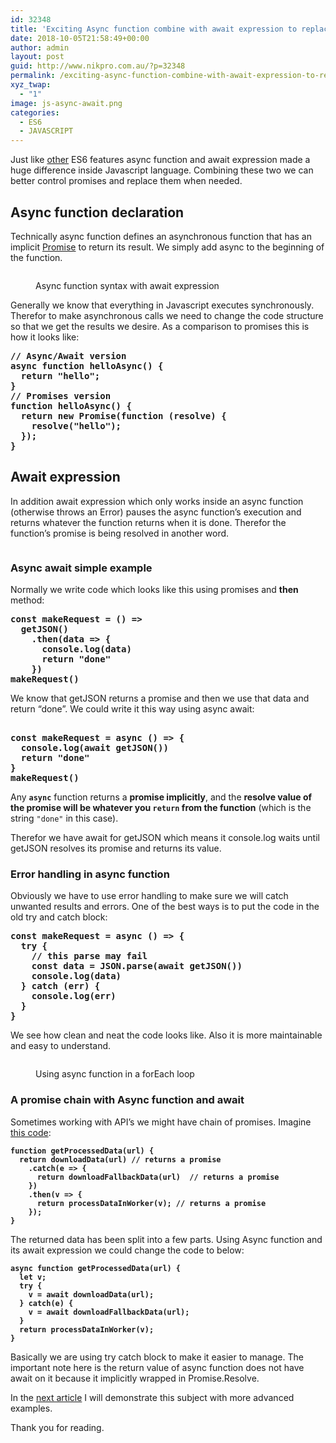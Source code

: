 ```yaml
---
id: 32348
title: 'Exciting Async function combine with await expression to replace promises in ES6: part 1'
date: 2018-10-05T21:58:49+00:00
author: admin
layout: post
guid: http://www.nikpro.com.au/?p=32348
permalink: /exciting-async-function-combine-with-await-expression-to-replace-promises-in-es6-part-1/
xyz_twap:
  - "1"
image: js-async-await.png
categories:
  - ES6
  - JAVASCRIPT
---
```

Just like [other](http://www.nikpro.com.au/javascript-es6-modern-rest-parameters-are-explained-with-examples/) ES6 features async function and await expression made a huge difference inside Javascript language. Combining these two we can better control promises and replace them when needed.

## Async function declaration

Technically async function defines an asynchronous function that has an implicit [Promise](http://www.nikpro.com.au/what-are-promises-and-how-to-use-them-in-javascript/) to return its result. We simply add async to the beginning of the function.<figure class="wp-block-image">

<img src="http://www.nikpro.com.auasyncawaitsyntaax.png" alt="" class="wp-image-32349" srcset="http://testgatsby.localasyncawaitsyntaax.png 1280w, http://testgatsby.localasyncawaitsyntaax-300x94.png 300w, http://testgatsby.localasyncawaitsyntaax-768x240.png 768w, http://testgatsby.localasyncawaitsyntaax-1024x320.png 1024w" sizes="(max-width: 1280px) 100vw, 1280px" /> <figcaption>Async function syntax with await expression</figcaption></figure> 

Generally we know that everything in Javascript executes synchronously. Therefor to make asynchronous calls we need to change the code structure so that we get the results we desire. As a comparison to promises this is how it looks like:

<pre class="wp-block-preformatted"><strong>// Async/Await version</strong><br /><strong>async function helloAsync() {</strong><br /><strong>  return "hello";</strong><br /><strong>}</strong><br /><strong>// Promises version</strong><br /><strong>function helloAsync() {</strong><br /><strong>  return new Promise(function (resolve) {</strong><br /><strong>    resolve("hello");</strong><br /><strong>  });</strong><br /><strong>}</strong></pre>

## Await expression

In addition await expression which only works inside an async function (otherwise throws an Error) pauses the async function&#8217;s execution and returns whatever the function returns when it is done. Therefor the function&#8217;s promise is being resolved in another word.<figure class="wp-block-image">

<img src="http://www.nikpro.com.auasync-javascript.jpg" alt="" class="wp-image-32351" srcset="http://testgatsby.localasync-javascript.jpg 1050w, http://testgatsby.localasync-javascript-300x103.jpg 300w, http://testgatsby.localasync-javascript-768x263.jpg 768w, http://testgatsby.localasync-javascript-1024x351.jpg 1024w" sizes="(max-width: 1050px) 100vw, 1050px" /> </figure> 

### Async await simple example

Normally we write code which looks like this using promises and **then** method:

<pre class="wp-block-preformatted"><strong>const makeRequest = () =></strong><br /><strong>  getJSON()</strong><br /><strong>    .then(data => {</strong><br /><strong>      console.log(data)</strong><br /><strong>      return "done"</strong><br /><strong>    })</strong><br /><strong>makeRequest()</strong></pre>

We know that getJSON returns a promise and then we use that data and return &#8220;done&#8221;. We could write it this way using async await:

<pre class="wp-block-preformatted"><br /><strong>const makeRequest = async () => {</strong><br /><strong>  console.log(await getJSON())</strong><br /><strong>  return "done"</strong><br /><strong>}</strong><br /><strong>makeRequest()</strong></pre>

Any **`async`** function returns a **promise implicitly**, and the **resolve value of the promise will be whatever you `return` from the function** (which is the string `"done"` in this case).

Therefor we have await for getJSON which means it console.log waits until getJSON resolves its promise and returns its value.

### Error handling in async function

Obviously we have to use error handling to make sure we will catch unwanted results and errors. One of the best ways is to put the code in the old try and catch block:

<pre class="wp-block-preformatted"><strong>const makeRequest = async () => {</strong><br /><strong>  try {</strong><br /><strong>    // this parse may fail</strong><br /><strong>    const data = JSON.parse(await getJSON())</strong><br /><strong>    console.log(data)</strong><br /><strong>  } catch (err) {</strong><br /><strong>    console.log(err)</strong><br /><strong>  }</strong><br /><strong>}</strong></pre>

We see how clean and neat the code looks like. Also it is more maintainable and easy to understand.<figure class="wp-block-image">

<img src="http://www.nikpro.com.auasync-await-foreach.png" alt="" class="wp-image-32352" srcset="http://testgatsby.localasync-await-foreach.png 1068w, http://testgatsby.localasync-await-foreach-300x129.png 300w, http://testgatsby.localasync-await-foreach-768x329.png 768w, http://testgatsby.localasync-await-foreach-1024x439.png 1024w" sizes="(max-width: 1068px) 100vw, 1068px" /> <figcaption>Using async function in a forEach loop</figcaption></figure> 

### A promise chain with Async function and await

Sometimes working with API&#8217;s we might have chain of promises. Imagine <a href="https://developer.mozilla.org/en-US/docs/Web/JavaScript/Reference/Statements/async_function" target="_blank" rel="noopener noreferrer">this code</a>:

<pre class="wp-block-preformatted"><strong><code>function getProcessedData(url) {
  return downloadData(url) // returns a promise
    .catch(e => {
      return downloadFallbackData(url)  // returns a promise
    })
    .then(v => {
      return processDataInWorker(v); // returns a promise
    });
}</code></strong></pre>

The returned data has been split into a few parts. Using Async function and its await expression we could change the code to below:

<pre class="wp-block-preformatted"><strong><code>async function getProcessedData(url) {
  let v;
  try {
    v = await downloadData(url); 
  } catch(e) {
    v = await downloadFallbackData(url);
  }
  return processDataInWorker(v);
}</code></strong></pre>

Basically we are using try catch block to make it easier to manage. The important note here is the return value of async function does not have await on it because it implicitly wrapped in Promise.Resolve.

In the [next article](http://www.nikpro.com.au/async-function-and-await-expression-combine-with-promise-all-explained-part-2/) I will demonstrate this subject with more advanced examples.

Thank you for reading.